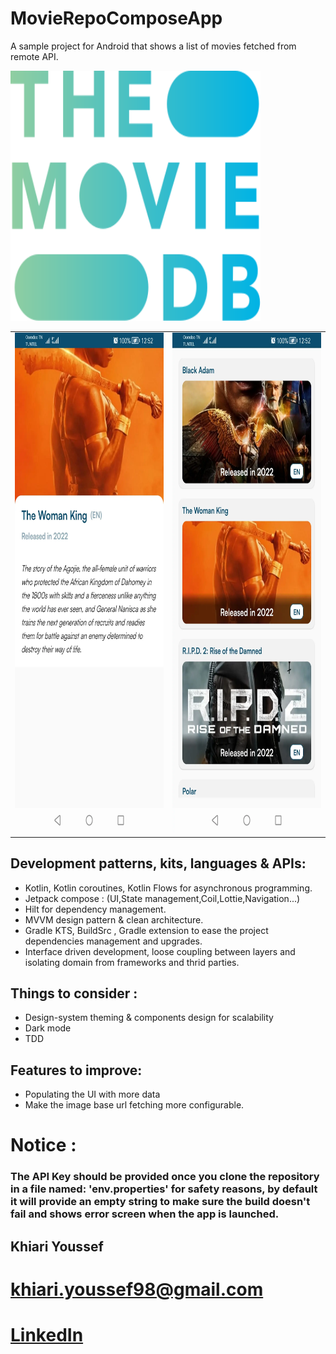 # MovieRepoComposeApp
A sample project for Android that shows a list of movies fetched from remote API.

<table>
<tr>
  <img alt="TMDB Logo" src="/assets/the_movie_db.svg" width="400" height="400" />
</tr>
  <tr>
  <td> <img alt="Movie Product Details Screen" src="/assets/movie_product_details_screen.webp" width="380" height="800" />  </td>
  <td> <img alt="Movies Catalog Screen" src="/assets/movies_catalog_screen.webp" width="380" height="800" />  </td>
</tr>
</table>

## Development patterns, kits, languages & APIs:
- Kotlin, Kotlin coroutines, Kotlin Flows for asynchronous programming.
- Jetpack compose : (UI,State management,Coil,Lottie,Navigation...)
- Hilt for dependency management.
- MVVM design pattern & clean architecture.
- Gradle KTS, BuildSrc , Gradle extension to ease the project dependencies management and upgrades.
- Interface driven development, loose coupling between layers and isolating domain from frameworks and thrid parties.

## Things to consider  :

- Design-system theming & components design for scalability
- Dark mode
- TDD

## Features to improve:
- Populating the UI with more data
- Make the image base url fetching more configurable.


#  Notice : 
### The API Key should be provided once you clone the repository in a file named: 'env.properties' for safety reasons, by default it will provide an empty string to make sure the build doesn't fail and shows error screen when the app is launched.


## Khiari Youssef
# khiari.youssef98@gmail.com
# [LinkedIn](https://www.linkedin.com/in/khiari-youssef-19b183187) 



 

